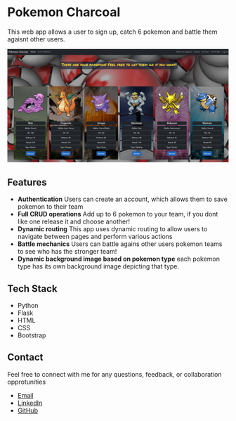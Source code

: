 # Pokemon Charcoal

This web app allows a user to sign up, catch 6 pokemon and battle them agaisnt other users.

![Portfolio Screenshot](app/static/images/screenshot.PNG)

## Features

- **Authentication** Users can create an account, which allows them to save pokemon to their team
- **Full CRUD operations** Add up to 6 pokemon to your team, if you dont like one release it and choose another!
- **Dynamic routing** This app uses dynamic routing to allow users to navigate between pages and perform various actions
- **Battle mechanics** Users can battle agains other users pokemon teams to see who has the stronger team!
- **Dynamic background image based on pokemon type** each pokemon type has its own background image depicting that type.

## Tech Stack
- Python
- Flask
- HTML
- CSS
- Bootstrap

## Contact

Feel free to connect with me for any questions, feedback, or collaboration opprotunities

- [Email](mailto:johnclapper89@gmail.com)
- [LinkedIn](https://www.linkedin.com/in/john-clapper-476069192)
- [GitHub](https://github.com/britzky)
